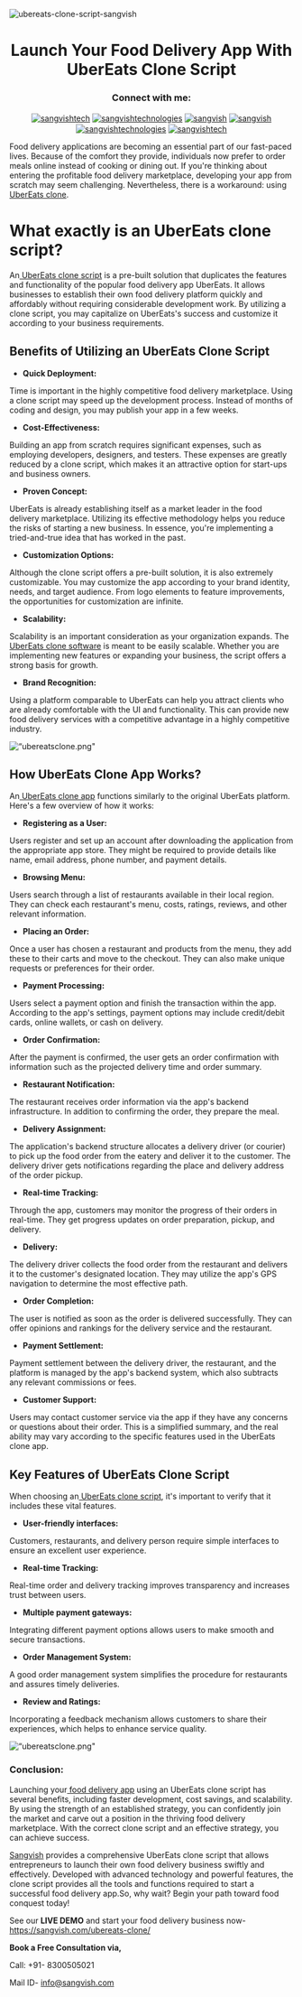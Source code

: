 ![ubereats-clone-script-sangvish](https://github.com/sangvishtechnologies/ubereats-clone/assets/161323540/41bd3f89-8fe3-4ecb-9aac-6c12af9ce6f9)

<h1 align="center">Launch Your Food Delivery App With UberEats Clone Script</h1>

<h3 align="center">Connect with me:</h3>

<p align="center">
<a href="https://twitter.com/sangvishtech" target="blank"><img align="center" src="https://github.com/Simonleo159/uber-for-handyman-app-/blob/main/icons/twitter.png" alt="sangvishtech" /></a>
<a href="https://fb.com/sangvishtechnologies" target="blank"><img align="center" 
src="https://github.com/Simonleo159/uber-for-handyman-app-/blob/main/icons/facebook.png" alt="sangvishtechnologies" /></a>
<a href="https://www.linkedin.com/company/sangvish-technologies/" target="blank"><img align="center" src="https://github.com/Simonleo159/uber-for-handyman-app-/blob/main/icons/linkedin.png" alt="sangvish" /></a>
<a href="https://www.youtube.com/c/sangvish" target="blank"><img align="center" src="https://github.com/Simonleo159/uber-for-handyman-app-/blob/main/icons/youtube.png" alt="sangvish" /></a>
<a href="https://github.com/sangvishtechnologies" target="blank"><img align="center" src="https://github.com/Simonleo159/uber-for-handyman-app-/blob/main/icons/github.png" alt="sangvishtechnologies" /></a>
<a href="https://instagram.com/sangvishtech" target="blank"><img align="center" src="https://github.com/Simonleo159/uber-for-handyman-app-/blob/main/icons/instagram.png" alt="sangvishtech" /></a>

</h2> 


Food delivery applications are becoming an essential part of our fast-paced lives. Because of the comfort they provide, individuals now prefer to order meals online instead of cooking or dining out. If you're thinking about entering the profitable food delivery marketplace, developing your app from scratch may seem challenging. Nevertheless, there is a workaround: using[ UberEats clone](https://sangvish.com/ubereats-clone/).

# What exactly is an UberEats clone script?
An[ UberEats clone script](https://sangvish.com/ubereats-clone/) is a pre-built solution that duplicates the features and functionality of the popular food delivery app UberEats. It allows businesses to establish their own food delivery platform quickly and affordably without requiring considerable development work. By utilizing a clone script, you may capitalize on UberEats's success and customize it according to your business requirements.
## Benefits of Utilizing an UberEats Clone Script
* **Quick Deployment:**

Time is important in the highly competitive food delivery marketplace. Using a clone script may speed up the development process. Instead of months of coding and design, you may publish your app in a few weeks.
* **Cost-Effectiveness:** 

Building an app from scratch requires significant expenses, such as employing developers, designers, and testers. These expenses are greatly reduced by a clone script, which makes it an attractive option for start-ups and business owners.
* **Proven Concept:** 

UberEats is already establishing itself as a market leader in the food delivery marketplace. Utilizing its effective methodology helps you reduce the risks of starting a new business. In essence, you're implementing a tried-and-true idea that has worked in the past.
* **Customization Options:** 

Although the clone script offers a pre-built solution, it is also extremely customizable. You may customize the app according to your brand identity, needs, and target audience. From logo elements to feature improvements, the opportunities for customization are infinite.
* **Scalability:**

Scalability is an important consideration as your organization expands. The[ UberEats clone software](https://sangvish.com/ubereats-clone/) is meant to be easily scalable. Whether you are implementing new features or expanding your business, the script offers a strong basis for growth.
* **Brand Recognition:** 

Using a platform comparable to UberEats can help you attract clients who are already comfortable with the UI and functionality. This can provide new food delivery services with a competitive advantage in a highly competitive industry.

<div class="Box-sc-g0xbh4-0 iIZCet"><img alt=“ubereatsclone.png" src="https://github.com/sangvishtechnologies/ubereats-clone/blob/main/images/ubereats-clone-app.png" data-hpc="true" class="Box-sc-g0xbh4-0 kzRgrI"></div> 


## How UberEats Clone App Works?
An[ UberEats clone app](https://sangvish.com/ubereats-clone/) functions similarly to the original UberEats platform. Here's a few overview of how it works:
* **Registering as a User:**

Users register and set up an account after downloading the application from the appropriate app store. They might be required to provide details like name, email address, phone number, and payment details.
* **Browsing Menu:**

Users search through a list of restaurants available in their local region. They can check each restaurant's menu, costs, ratings, reviews, and other relevant information.
* **Placing an Order:**

Once a user has chosen a restaurant and products from the menu, they add these to their carts and move to the checkout. They can also make unique requests or preferences for their order.
* **Payment Processing:**

Users select a payment option and finish the transaction within the app. According to the app's settings, payment options may include credit/debit cards, online wallets, or cash on delivery.
* **Order Confirmation:**

After the payment is confirmed, the user gets an order confirmation with information such as the projected delivery time and order summary.
* **Restaurant Notification:**

The restaurant receives order information via the app's backend infrastructure. In addition to confirming the order, they prepare the meal.
* **Delivery Assignment:**

The application's backend structure allocates a delivery driver (or courier) to pick up the food order from the eatery and deliver it to the customer. The delivery driver gets notifications regarding the place and delivery address of the order pickup.
* **Real-time Tracking:**

Through the app, customers may monitor the progress of their orders in real-time. They get progress updates on order preparation, pickup, and delivery.
* **Delivery:**

The delivery driver collects the food order from the restaurant and delivers it to the customer's designated location. They may utilize the app's GPS navigation to determine the most effective path.
* **Order Completion:**

The user is notified as soon as the order is delivered successfully. They can offer opinions and rankings for the delivery service and the restaurant.
* **Payment Settlement:**

Payment settlement between the delivery driver, the restaurant, and the platform is managed by the app's backend system, which also subtracts any relevant commissions or fees.
* **Customer Support:**

Users may contact customer service via the app if they have any concerns or questions about their order.
This is a simplified summary, and the real ability may vary according to the specific features used in the UberEats clone app.
## Key Features of UberEats Clone Script
When choosing an[ UberEats clone script](https://sangvish.com/ubereats-clone/), it's important to verify that it includes these vital features.
* **User-friendly interfaces:**

Customers, restaurants, and delivery person require simple interfaces to ensure an excellent user experience.
* **Real-time Tracking:**

Real-time order and delivery tracking improves transparency and increases trust between users.
* **Multiple payment gateways:**

Integrating different payment options allows users to make smooth and secure transactions.
* **Order Management System:**

A good order management system simplifies the procedure for restaurants and assures timely deliveries.
* **Review and Ratings:**

Incorporating a feedback mechanism allows customers to share their experiences, which helps to enhance service quality.

<div class="Box-sc-g0xbh4-0 iIZCet"><img alt=“ubereatsclone.png" src="https://github.com/sangvishtechnologies/ubereats-clone/blob/main/images/ubereats-clone-script.png" data-hpc="true" class="Box-sc-g0xbh4-0 kzRgrI"></div> 

### Conclusion:
Launching your[ food delivery app](https://sangvish.com/ubereats-clone/) using an UberEats clone script has several benefits, including faster development, cost savings, and scalability. By using the strength of an established strategy, you can confidently join the market and carve out a position in the thriving food delivery marketplace. With the correct clone script and an effective strategy, you can achieve success.

[Sangvish](https://sangvish.com/) provides a comprehensive UberEats clone script that allows entrepreneurs to launch their own food delivery business swiftly and effectively. Developed with advanced technology and powerful features, the clone script provides all the tools and functions required to start a successful food delivery app.So, why wait? Begin your path toward food conquest today! 

See our **LIVE DEMO** and start your food delivery business now- https://sangvish.com/ubereats-clone/

**Book a Free Consultation via,**

Call: +91- 8300505021

Mail ID-  [info@sangvish.com](mailto:info@sangvish.com)
